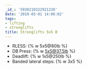 ```yaml
---
_id_: '5938210322921238'
date: '2019-03-01 14:06:02'
tags:
- lifting
- stronglifts
title: Stronglifts 5x5 B
---
```


- RLESS:    {% w 5x5@80lb %}
- DB Press:    {% w 5x5@37.5lb %}
- Deadlift: {% w 1x5@250lb %}
- Banded lateral steps: {% w 3x5 %}

